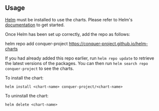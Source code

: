 ## Usage

[Helm](https://helm.sh) must be installed to use the charts.  Please refer to
Helm's [documentation](https://helm.sh/docs) to get started.

Once Helm has been set up correctly, add the repo as follows:

  helm repo add conquer-project https://conquer-project.github.io/helm-charts

If you had already added this repo earlier, run `helm repo update` to retrieve
the latest versions of the packages.  You can then run `helm search repo
conquer-project` to see the charts.

To install the <chart-name> chart:

    helm install <chart-name> conquer-project/<chart-name>

To uninstall the chart:

    helm delete <chart-name>